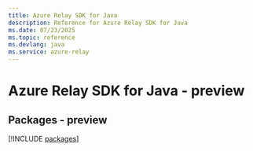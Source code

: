 ```yaml
---
title: Azure Relay SDK for Java
description: Reference for Azure Relay SDK for Java
ms.date: 07/23/2025
ms.topic: reference
ms.devlang: java
ms.service: azure-relay
---
```

# Azure Relay SDK for Java - preview
## Packages - preview
[!INCLUDE [packages](relay-index.md)]